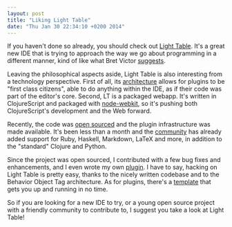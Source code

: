```yaml
---
layout: post
title: "Liking Light Table"
date: "Thu Jan 30 22:34:10 +0200 2014"
---
```



If you haven't done so already, you should check out
[Light Table](http://www.lighttable.com). It's a great new IDE that is trying
to approach the way we go about programming in a different manner, kind of
like what Bret Victor [suggests](http://vimeo.com/36579366).

Leaving the philosophical aspects aside, Light Table is also interesting
from a technology perspective. First of all,
its [architecture](http://www.chris-granger.com/2013/01/24/the-ide-as-data/)
allows for plugins to be "first class citizens", able to do anything within the
IDE, as if their code was part of the editor's core. Second, LT is a packaged
webapp. It's written in ClojureScript and packaged with
[node-webkit](https://github.com/rogerwang/node-webkit), so it's pushing
both ClojureScript's development and the Web forward.

Recently, the code was [open sourced](https://github.com/LightTable/LightTable)
and the plugin infrastructure was made
available. It's been less than a month and the
[community](https://groups.google.com/forum/#!forum/light-table-discussion)
has already added support for Ruby, Haskell, Markdown, LaTeX and more,
in addition to the "standard" Clojure and Python.

Since the project was open sourced, I contributed with a few bug fixes
and enhancements, and I even wrote my own
[plugin](https://github.com/mihneadb/lighttable_refheap). I have to say,
hacking on Light
Table is pretty easy, thanks to the nicely written codebase and to the Behavior
Object Tag architecture. As for plugins, there's a
[template](https://github.com/mdhaney/lt-plugin-template) that gets
you up and running in no time.

So if you are looking for a new IDE to try, or a young open source
project with a friendly community to contribute to, I suggest you take
a look at Light Table!
